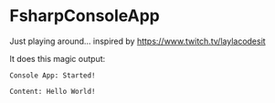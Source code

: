 # FsharpConsoleApp
Just playing around... inspired by https://www.twitch.tv/laylacodesit 

It does this magic output:

`Console App: Started!` 

`Content: Hello World!`
